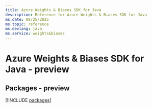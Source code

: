 ```yaml
---
title: Azure Weights & Biases SDK for Java
description: Reference for Azure Weights & Biases SDK for Java
ms.date: 08/25/2025
ms.topic: reference
ms.devlang: java
ms.service: weights&biases
---
```

# Azure Weights & Biases SDK for Java - preview
## Packages - preview
[!INCLUDE [packages](weights-&-biases-index.md)]